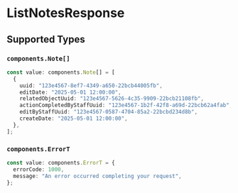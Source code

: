 # ListNotesResponse


## Supported Types

### `components.Note[]`

```typescript
const value: components.Note[] = [
  {
    uuid: "123e4567-8ef7-4349-a650-22bcb44005fb",
    editDate: "2025-05-01 12:00:00",
    relatedObjectUuid: "123e4567-5626-4c35-9909-22bcb21108fb",
    actionCompletedByStaffUuid: "123e4567-1b2f-42f8-a69d-22bcb62a4fab",
    editByStaffUuid: "123e4567-0587-4704-85a2-22bcbd234d8b",
    createDate: "2025-05-01 12:00:00",
  },
];
```

### `components.ErrorT`

```typescript
const value: components.ErrorT = {
  errorCode: 1000,
  message: "An error occurred completing your request",
};
```

